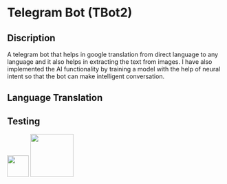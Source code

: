 # Telegram Bot (TBot2)
## Discription
A telegram bot that helps in google translation from direct language to any language and it also helps in extracting the text from images. I have also implemented the AI functionality by training a model with the help of neural intent so that the bot can make intelligent conversation.
## Language Translation
<!-- ![translate](https://user-images.githubusercontent.com/60610128/203905459-302bd027-b63c-4c21-8b33-a12736b834c0.gif) ![functions](https://user-images.githubusercontent.com/60610128/203909606-557d0d2d-35c3-4766-ad62-2dfb5b802f17.gif) -->


## Testing
<p float="left">
  <img src="https://user-images.githubusercontent.com/60610128/203905459-302bd027-b63c-4c21-8b33-a12736b834c0.gif" width="50" />
  <img src="https://user-images.githubusercontent.com/60610128/203909606-557d0d2d-35c3-4766-ad62-2dfb5b802f17.gif" width="100" /> 
<!--   <img src="/img3.png" width="100" /> -->
</p>

<!-- ![alt-text-1](image1.png "title-1") ![alt-text-2](image2.png "title-2") -->
